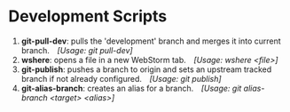 # Development Scripts

1) <strong>git-pull-dev</strong>: pulls the 'development' branch and merges it into current branch.&emsp;<em>[Usage: git pull-dev]</em>
2) <strong>wshere</strong>: opens a file in a new WebStorm tab.&emsp;<em>[Usage: wshere \<file\>]</em>
3) <strong>git-publish</strong>: pushes a branch to origin and sets an upstream tracked branch if not already configured.&emsp;<em>[Usage: git publish]</em>
4) <strong>git-alias-branch</strong>: creates an alias for a branch.&emsp;<em>[Usage: git alias-branch \<target\> \<alias\>]</em>
